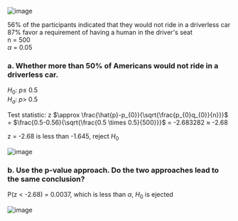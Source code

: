 
![image](https://github.com/user-attachments/assets/15a2970a-ffa4-4918-b388-f260975475f4)


56% of the participants indicated that they would not ride in a driverless car  
87% favor a requirement of having a human in the driver's seat  
n = 500  
$\alpha$ = 0.05


### a. Whether more than 50% of Americans would not ride in a driverless car.

$H_{0}$: $p \leq$ 0.5  
$H_{a}$: $p \gt$ 0.5  

Test statistic: z $\approx \frac{\hat{p}-p_{0}}{\sqrt{\frac{p_{0}q_{0}}{n}}}$ = $\frac{0.5-0.56}{\sqrt{\frac{0.5 \times 0.5}{500}}}$ = -2.683282 $\approx$ -2.68

z = -2.68 is less than -1.645, reject $H_{0}$

![image](https://github.com/user-attachments/assets/0d07b074-c6ed-4608-a2a6-7c748c72098c)


### b. Use the p-value approach. Do the two approaches lead to the same conclusion?  

P(z $\lt$ -2.68) = 0.0037, which is less than $\alpha$, $H_{0}$ is ejected

![image](https://github.com/user-attachments/assets/1f17bd16-6352-47ba-bf16-a8394bccad36)


